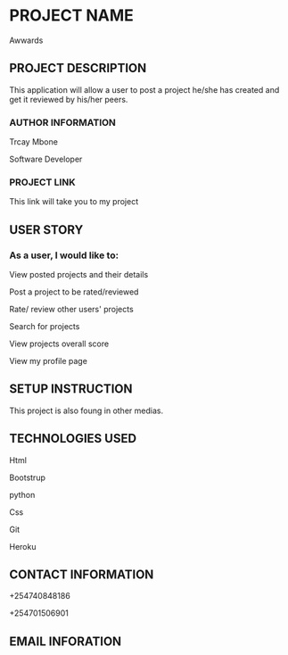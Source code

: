 
# PROJECT NAME

Awwards

## PROJECT  DESCRIPTION

This application will allow a user to post a project he/she has created and get it reviewed by his/her peers.

### AUTHOR INFORMATION

Trcay Mbone

Software Developer

### PROJECT LINK

This link will take you to my project

## USER STORY
### As a user, I would like to:

View posted projects and their details

Post a project to be rated/reviewed

Rate/ review other users' projects

Search for projects

View projects overall score

View my profile page

## SETUP INSTRUCTION

This project is also foung in other medias.

## TECHNOLOGIES USED

Html

Bootstrup

python

Css

Git

Heroku

## CONTACT INFORMATION

+254740848186

+254701506901

## EMAIL INFORATION